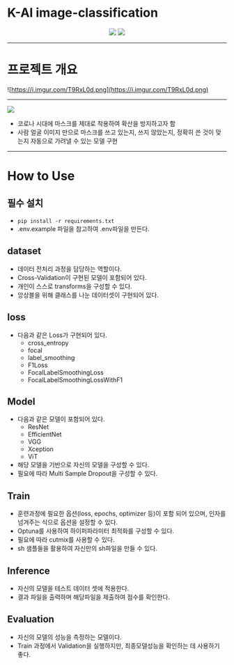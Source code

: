 # K-AI image-classification

<center>
<img src=https://img.shields.io/badge/pytorch-1.6.0-%23EE4C2C?logo=pytorch>  <img src=https://img.shields.io/badge/pandas-1.1.5-%23150458?logo=pandas>
</center>

---

# 프로젝트 개요

![https://i.imgur.com/T9RxL0d.png](https://i.imgur.com/T9RxL0d.png)

---

![](https://s3-ap-northeast-2.amazonaws.com/aistages-public-junyeop/app/Users/00000025/files/56bd7d05-4eb8-4e3e-884d-18bd74dc4864..png)

- 코로나 시대에 마스크를 제대로 착용하여 확산을 방지하고자 함
- 사람 얼굴 이미지 만으로 마스크를 쓰고 있는지, 쓰지 않았는지, 정확히 쓴 것이 맞는지 자동으로 가려낼 수 있는 모델 구현

---

# How to Use

## 필수 설치

- `pip install -r requirements.txt`
- .env.example 파일을 참고하여 .env파일을 만든다.

## dataset

- 데이터 전처리 과정을 담당하는 역할이다.
- Cross-Validation이 구현된 모델이 포함되어 있다.
- 개인이 스스로 transforms을 구성할 수 있다.
- 앙상블을 위해 클래스를 나눈 데이터셋이 구현되어 있다.

## loss

- 다음과 같은 Loss가 구현되어 있다.
  - cross_entropy
  - focal
  - label_smoothing
  - F1Loss
  - FocalLabelSmoothingLoss
  - FocalLabelSmoothingLossWithF1

## Model

- 다음과 같은 모델이 포함되어 있다.
  - ResNet
  - EfficientNet
  - VGG
  - Xception
  - ViT
- 해당 모델을 기반으로 자신의 모델을 구성할 수 있다.
- 필요에 따라 Multi Sample Dropout을 구성할 수 있다.

## Train

- 훈련과정에 필요한 옵션(loss, epochs, optimizer 등)이 포함 되어 있으며, 인자를 넘겨주는 식으로 옵션을 설정할 수 있다.
- Optuna를 사용하여 하이퍼파라미터 최적화를 구성할 수 있다.
- 필요에 따라 cutmix를 사용할 수 있다.
- sh 샘플들을 활용하여 자신만의 sh파일을 만들 수 있다.

## Inference

- 자신의 모델을 테스트 데이터 셋에 적용한다.
- 결과 파일을 출력하며 해당파일을 제출하여 점수를 확인한다.

## Evaluation

- 자신의 모델의 성능을 측정하는 모델이다.
- Train 과정에서 Validation을 실행하지만, 최종모델성능을 확인하는 데 사용하기 좋다.
